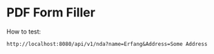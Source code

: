 # PDF Form Filler

How to test:

```shell
http://localhost:8080/api/v1/nda?name=Erfang&Address=Some Address
```